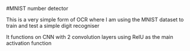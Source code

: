 #MNIST number detector

This is a very simple form of OCR where I am using the MNIST dataset to train and test a simple digit recogniser

It functions on CNN with 2 convolution layers using RelU as the main activation function
